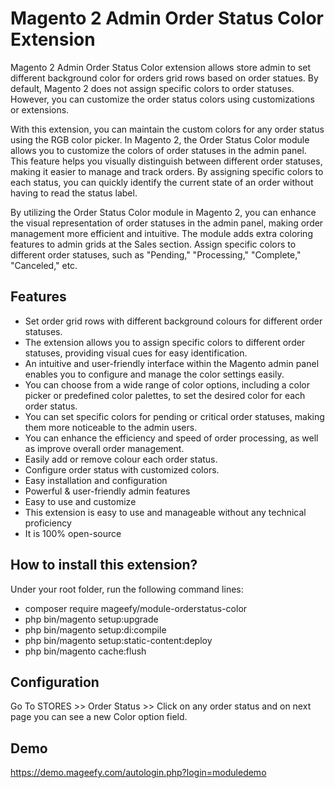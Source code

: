 
# Magento 2 Admin Order Status Color Extension

Magento 2 Admin Order Status Color extension allows store admin to set different background color for orders grid rows based on order statues. By default, Magento 2 does not assign specific colors to order statuses. However, you can customize the order status colors using customizations or extensions.

With this extension, you can maintain the custom colors for any order status using the RGB color picker. In Magento 2, the Order Status Color module allows you to customize the colors of order statuses in the admin panel. This feature helps you visually distinguish between different order statuses, making it easier to manage and track orders. By assigning specific colors to each status, you can quickly identify the current state of an order without having to read the status label.

By utilizing the Order Status Color module in Magento 2, you can enhance the visual representation of order statuses in the admin panel, making order management more efficient and intuitive. The module adds extra coloring features to admin grids at the Sales section. Assign specific colors to different order statuses, such as "Pending," "Processing," "Complete," "Canceled," etc.




## Features

- Set order grid rows with different background colours for different order statuses.
- The extension allows you to assign specific colors to different order statuses, providing visual cues for easy identification.
- An intuitive and user-friendly interface within the Magento admin panel enables you to configure and manage the color settings easily.
- You can choose from a wide range of color options, including a color picker or predefined color palettes, to set the desired color for each order status.
- You can set specific colors for pending or critical order statuses, making them more noticeable to the admin users.
- You can enhance the efficiency and speed of order processing, as well as improve overall order management.
- Easily add or remove colour each order status.
- Configure order status with customized colors.
- Easy installation and configuration
- Powerful & user-friendly admin features
- Easy to use and customize
- This extension is easy to use and manageable without any technical proficiency
- It is 100% open-source


## How to install this extension?
Under your root folder, run the following command lines:

- composer require mageefy/module-orderstatus-color
- php bin/magento setup:upgrade
- php bin/magento setup:di:compile
- php bin/magento setup:static-content:deploy
- php bin/magento cache:flush


## Configuration
Go To STORES >> Order Status >> Click on any order status and on next page you can see a new Color option field.

## Demo
https://demo.mageefy.com/autologin.php?login=moduledemo